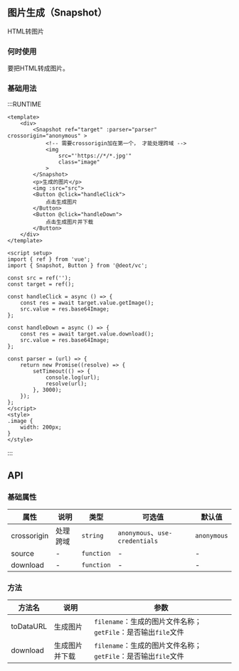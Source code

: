 ## 图片生成（Snapshot）

HTML转图片

### 何时使用

要把HTML转成图片。

### 基础用法

:::RUNTIME
```vue
<template>
	<div>
		<Snapshot ref="target" :parser="parser" crossorigin="anonymous" >
			<!-- 需要crossorigin加在第一个， 才能处理跨域 -->
			<img
				src="'https://*/*.jpg'"
				class="image"
			>
		</Snapshot>
		<p>生成的图片</p>
		<img :src="src">
		<Button @click="handleClick">
			点击生成图片
		</Button>
		<Button @click="handleDown">
			点击生成图片并下载
		</Button>
	</div>
</template>

<script setup>
import { ref } from 'vue';
import { Snapshot, Button } from '@deot/vc';

const src = ref('');
const target = ref();

const handleClick = async () => {
	const res = await target.value.getImage();
	src.value = res.base64Image;
};

const handleDown = async () => {
	const res = await target.value.download();
	src.value = res.base64Image;
};

const parser = (url) => {
	return new Promise((resolve) => {
		setTimeout(() => {
			console.log(url);
			resolve(url);
		}, 3000);
	});
};
</script>
<style>
.image {
	width: 200px;
}
</style>
```
:::

## API

### 基础属性

| 属性          | 说明   | 类型         | 可选值                           | 默认值         |
| ----------- | ---- | ---------- | ----------------------------- | ----------- |
| crossorigin | 处理跨域 | `string`   | `anonymous`、`use-credentials` | `anonymous` |
| source      | -    | `function` | -                             | -           |
| download      | -    | `function` | -                             | -           |


### 方法

| 方法名      | 说明      | 参数                                          |
| -------- | ------- | ------------------------------------------- |
| toDataURL | 生成图片    | `filename`：生成的图片文件名称；`getFile`：是否输出`file`文件 |
| download | 生成图片并下载 | `filename`：生成的图片文件名称；`getFile`：是否输出`file`文件 |

